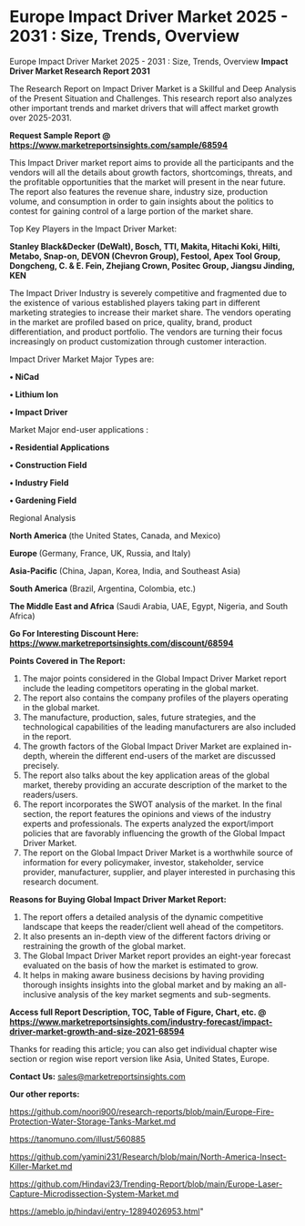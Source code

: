 # Europe Impact Driver Market 2025 - 2031 : Size, Trends, Overview
Europe Impact Driver Market 2025 - 2031 : Size, Trends, Overview
<strong>Impact Driver Market Research Report 2031</strong>

The Research Report on Impact Driver Market is a Skillful and Deep Analysis of the Present Situation and Challenges. This research report also analyzes other important trends and market drivers that will affect market growth over 2025-2031.

<strong>Request Sample Report @ <a href=https://www.marketreportsinsights.com/sample/68594>https://www.marketreportsinsights.com/sample/68594</a></strong>

This Impact Driver market report aims to provide all the participants and the vendors will all the details about growth factors, shortcomings, threats, and the profitable opportunities that the market will present in the near future. The report also features the revenue share, industry size, production volume, and consumption in order to gain insights about the politics to contest for gaining control of a large portion of the market share.

Top Key Players in the Impact Driver Market:

<strong>Stanley Black&Decker (DeWalt), Bosch, TTI, Makita, Hitachi Koki, Hilti, Metabo, Snap-on, DEVON (Chevron Group), Festool, Apex Tool Group, Dongcheng, C. & E. Fein, Zhejiang Crown, Positec Group, Jiangsu Jinding, KEN</strong>

The Impact Driver Industry is severely competitive and fragmented due to the existence of various established players taking part in different marketing strategies to increase their market share. The vendors operating in the market are profiled based on price, quality, brand, product differentiation, and product portfolio. The vendors are turning their focus increasingly on product customization through customer interaction.

Impact Driver Market Major Types are:

<strong>• NiCad

• Lithium Ion

• Impact Driver</strong>

Market Major end-user applications :

<strong>• Residential Applications

• Construction Field

• Industry Field

• Gardening Field</strong>

Regional Analysis

</u><strong><b>North America</b></strong> (the United States, Canada, and Mexico)

<strong><b>Europe </b></strong>(Germany, France, UK, Russia, and Italy)

<strong><b>Asia-Pacific</b></strong> (China, Japan, Korea, India, and Southeast Asia)

<strong><b>South America</b></strong> (Brazil, Argentina, Colombia, etc.)

<strong><b>The Middle East and Africa</b></strong> (Saudi Arabia, UAE, Egypt, Nigeria, and South Africa)

<strong>Go For Interesting Discount Here: <a href=https://www.marketreportsinsights.com/discount/68594>https://www.marketreportsinsights.com/discount/68594</a></strong>

<strong>Points Covered in The Report:</strong>
<ol>
  <li>The major points considered in the Global Impact Driver Market report include the leading competitors operating in the global market.</li>
  <li>The report also contains the company profiles of the players operating in the global market.</li>
  <li>The manufacture, production, sales, future strategies, and the technological capabilities of the leading manufacturers are also included in the report.</li>
  <li>The growth factors of the Global Impact Driver Market are explained in-depth, wherein the different end-users of the market are discussed precisely.</li>
  <li>The report also talks about the key application areas of the global market, thereby providing an accurate description of the market to the readers/users.</li>
  <li>The report incorporates the SWOT analysis of the market. In the final section, the report features the opinions and views of the industry experts and professionals. The experts analyzed the export/import policies that are favorably influencing the growth of the Global Impact Driver Market.</li>
  <li>The report on the Global Impact Driver Market is a worthwhile source of information for every policymaker, investor, stakeholder, service provider, manufacturer, supplier, and player interested in purchasing this research document.</li>
</ol>
<strong>Reasons for Buying Global Impact Driver Market Report:</strong>

<ol>
  <li>The report offers a detailed analysis of the dynamic competitive landscape that keeps the reader/client well ahead of the competitors.</li>
  <li>It also presents an in-depth view of the different factors driving or restraining the growth of the global market.</li>
  <li>The Global Impact Driver Market report provides an eight-year forecast evaluated on the basis of how the market is estimated to grow.</li>
  <li>It helps in making aware business decisions by having providing thorough insights insights into the global market and by making an all-inclusive analysis of the key market segments and sub-segments.</li>
</ol>
<strong>Access full Report Description, TOC, Table of Figure, Chart, etc. @ <a href=https://www.marketreportsinsights.com/industry-forecast/impact-driver-market-growth-and-size-2021-68594>https://www.marketreportsinsights.com/industry-forecast/impact-driver-market-growth-and-size-2021-68594</a></strong>


Thanks for reading this article; you can also get individual chapter wise section or region wise report version like Asia, United States, Europe.

<strong>Contact Us:</strong>
sales@marketreportsinsights.com

<strong>Our other reports:</strong>

<a href=https://github.com/noori900/research-reports/blob/main/Europe-Fire-Protection-Water-Storage-Tanks-Market.md>https://github.com/noori900/research-reports/blob/main/Europe-Fire-Protection-Water-Storage-Tanks-Market.md</a>

<a href=https://tanomuno.com/illust/560885>https://tanomuno.com/illust/560885</a>

<a href=https://github.com/yamini231/Research/blob/main/North-America-Insect-Killer-Market.md>https://github.com/yamini231/Research/blob/main/North-America-Insect-Killer-Market.md</a>

<a href=https://github.com/Hindavi23/Trending-Report/blob/main/Europe-Laser-Capture-Microdissection-System-Market.md>https://github.com/Hindavi23/Trending-Report/blob/main/Europe-Laser-Capture-Microdissection-System-Market.md</a>

<a href=https://ameblo.jp/hindavi/entry-12894026953.html>https://ameblo.jp/hindavi/entry-12894026953.html</a>"
